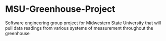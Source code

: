 # MSU-Greenhouse-Project
Software engineering group project for Midwestern State University that will pull data readings from various systems of measurement throughout the greenhouse
